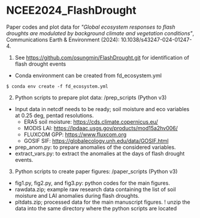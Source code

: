 # NCEE2024_FlashDrought

Paper codes and plot data for *"Global ecosystem responses to flash droughts are modulated by background climate and vegetation conditions"*, Communications Earth & Environment (2024): 10.1038/s43247-024-01247-4.

1. See https://github.com/osungmin/FlashDrought.git for identification of flash drought events

  - Conda environment can be created from fd_ecosystem.yml
```
$ conda env create -f fd_ecosystem.yml
```


2. Python scripts to prepare plot data: /prep_scripts (Python v3)
   
  - Input data in netcdf needs to be ready; soil moisture and eco variables at 0.25 deg, pentad resolutions. 
    - ERA5 soil moisture: https://cds.climate.copernicus.eu/
    - MODIS LAI: https://lpdaac.usgs.gov/products/mod15a2hv006/
    - FLUXCOM GPP: https://www.fluxcom.org
    - GOSIF SIF: https://globalecology.unh.edu/data/GOSIF.html
  - prep_anom.py: to prepare anomalies of the considered variables. 
  - extract_vars.py: to extract the anomalies at the days of flash drought events. 
  
3. Python scripts to create paper figures: /paper_scripts (Python v3)

  - fig1.py, fig2.py, and fig3.py: python codes for the main figures.
  - rawdata.zip; example raw research data containing the list of soil moisture and LAI anomalies during flash droughts.
  - pltdats.zip; processed data for the main manuscript figures. ! unzip the data into the same directory where the python scripts are located

